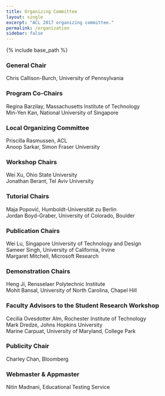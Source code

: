 ```yaml
---
title: Organizing Committee
layout: single
excerpt: "ACL 2017 organizing committee."
permalink: /organization
sidebar: false
---
```

{% include base_path %}

<h3>General Chair</h3>
Chris Callison-Burch, University of Pennsylvania

<h3>Program Co-Chairs</h3>
Regina Barzilay, Massachusetts Institute of Technology<br/>
Min-Yen Kan, National University of Singapore

<h3>Local Organizing Committee</h3>
Priscilla Rasmussen, ACL<br/>
Anoop Sarkar, Simon Fraser University

<h3>Workshop Chairs</h3>
Wei Xu, Ohio State University<br/>
Jonathan Berant, Tel Aviv University

<h3>Tutorial Chairs</h3>
Maja Popović, Humboldt-Universität zu Berlin<br/>
Jordan Boyd-Graber, University of Colorado, Boulder

<h3>Publication Chairs</h3>
Wei Lu, Singapore University of Technology and Design<br/>
Sameer Singh, University of California, Irvine<br/>
Margaret Mitchell, Microsoft Research

<h3>Demonstration Chairs</h3>
Heng Ji, Rensselaer Polytechnic Institute<br/>
Mohit Bansal, University of North Carolina, Chapel Hill

<h3>Faculty Advisors to the Student Research Workshop</h3>
Cecilia Ovesdotter Alm, Rochester Institute of Technology<br/>
Mark Dredze, Johns Hopkins University<br/>
Marine Carpuat, University of Maryland, College Park

<h3>Publicity Chair</h3>
Charley Chan, Bloomberg

<h3>Webmaster &amp; Appmaster</h3>
Nitin Madnani, Educational Testing Service
